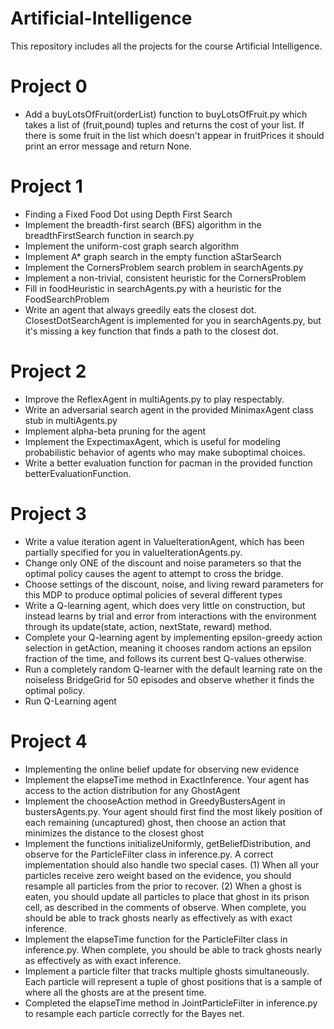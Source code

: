 # Artificial-Intelligence

This repository includes all the projects for the course Artificial Intelligence.

# Project 0

- Add a buyLotsOfFruit(orderList) function to buyLotsOfFruit.py which takes a list of (fruit,pound) tuples and returns the cost of your list. If there is some fruit in the list which doesn't appear in fruitPrices it should print an error message and return None.

# Project 1

- Finding a Fixed Food Dot using Depth First Search
- Implement the breadth-first search (BFS) algorithm in the breadthFirstSearch function in search.py
- Implement the uniform-cost graph search algorithm
- Implement A* graph search in the empty function aStarSearch
- Implement the CornersProblem search problem in searchAgents.py
- Implement a non-trivial, consistent heuristic for the CornersProblem
- Fill in foodHeuristic in searchAgents.py with a heuristic for the FoodSearchProblem
- Write an agent that always greedily eats the closest dot. ClosestDotSearchAgent is implemented for you in searchAgents.py, but it's missing a key function that finds a path to the closest dot.

# Project 2

- Improve the ReflexAgent in multiAgents.py to play respectably.
- Write an adversarial search agent in the provided MinimaxAgent class stub in multiAgents.py
- Implement alpha-beta pruning for the agent
- Implement the ExpectimaxAgent, which is useful for modeling probabilistic behavior of agents who may make suboptimal choices.
- Write a better evaluation function for pacman in the provided function betterEvaluationFunction.

# Project 3

- Write a value iteration agent in ValueIterationAgent, which has been partially specified for you in valueIterationAgents.py.
- Change only ONE of the discount and noise parameters so that the optimal policy causes the agent to attempt to cross the bridge.
- Choose settings of the discount, noise, and living reward parameters for this MDP to produce optimal policies of several different types
- Write a Q-learning agent, which does very little on construction, but instead learns by trial and error from interactions with the environment through its update(state, action, nextState, reward) method.
- Complete your Q-learning agent by implementing epsilon-greedy action selection in getAction, meaning it chooses random actions an epsilon fraction of the time, and follows its current best Q-values otherwise.
- Run a completely random Q-learner with the default learning rate on the noiseless BridgeGrid for 50 episodes and observe whether it finds the optimal policy.
- Run Q-Learning agent

# Project 4

- Implementing the online belief update for observing new evidence
- Implement the elapseTime method in ExactInference. Your agent has access to the action distribution for any GhostAgent
- Implement the chooseAction method in GreedyBustersAgent in bustersAgents.py. Your agent should first find the most likely position of each remaining (uncaptured) ghost, then choose an action that minimizes the distance to the closest ghost
- Implement the functions initializeUniformly, getBeliefDistribution, and observe for the ParticleFilter class in inference.py. A correct implementation should also handle two special cases. (1) When all your particles receive zero weight based on the evidence, you should resample all particles from the prior to recover. (2) When a ghost is eaten, you should update all particles to place that ghost in its prison cell, as described in the comments of observe. When complete, you should be able to track ghosts nearly as effectively as with exact inference.
- Implement the elapseTime function for the ParticleFilter class in inference.py. When complete, you should be able to track ghosts nearly as effectively as with exact inference.
- Implement a particle filter that tracks multiple ghosts simultaneously. Each particle will represent a tuple of ghost positions that is a sample of where all the ghosts are at the present time.
- Completed the elapseTime method in JointParticleFilter in inference.py to resample each particle correctly for the Bayes net.
